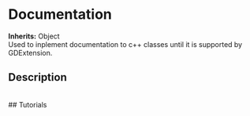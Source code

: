 # Documentation

**Inherits:** Object
<br />		Used to inplement documentation to c++ classes until it is supported by GDExtension.<br />	
## Description 
<br />	
## Tutorials 

	